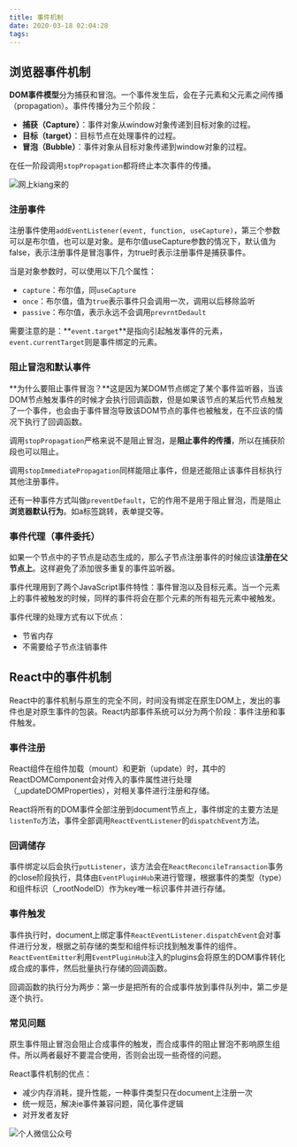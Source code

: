 ```yaml
---
title: 事件机制
date: 2020-03-18 02:04:28
tags: 
---
```


## 浏览器事件机制

**DOM事件模型**分为捕获和冒泡。一个事件发生后，会在子元素和父元素之间传播（propagation）。事件传播分为三个阶段：

- **捕获（Capture）**：事件对象从window对象传递到目标对象的过程。
- **目标（target）**：目标节点在处理事件的过程。
- **冒泡（Bubble）**：事件对象从目标对象传递到window对象的过程。

在任一阶段调用`stopPropagation`都将终止本次事件的传播。

![网上kiang来的](https://ss0.bdstatic.com/70cFvHSh_Q1YnxGkpoWK1HF6hhy/it/u=2493703555,1682866193&fm=11&gp=0.jpg)

### 注册事件

注册事件使用`addEventListener(event, function, useCapture)`，第三个参数可以是布尔值，也可以是对象。是布尔值useCapture参数的情况下，默认值为false，表示注册事件是冒泡事件，为true时表示注册事件是捕获事件。

当是对象参数时，可以使用以下几个属性：

- `capture`：布尔值，同`useCapture`
- `once`：布尔值，值为`true`表示事件只会调用一次，调用以后移除监听
- `passive`：布尔值，表示永远不会调用`prevrntDedault`

需要注意的是：**`event.target`**是指向引起触发事件的元素，`event.currentTarget`则是事件绑定的元素。

### 阻止冒泡和默认事件

**为什么要阻止事件冒泡？**这是因为某DOM节点绑定了某个事件监听器，当该DOM节点触发事件的时候才会执行回调函数，但是如果该节点的某后代节点触发了一个事件，也会由于事件冒泡导致该DOM节点的事件也被触发，在不应该的情况下执行了回调函数。

调用`stopPropagation`严格来说不是阻止冒泡，是**阻止事件的传播**，所以在捕获阶段也可以阻止。

调用`stopImmediatePropagation`同样能阻止事件，但是还能阻止该事件目标执行其他注册事件。

还有一种事件方式叫做`preventDefault`，它的作用不是用于阻止冒泡，而是阻止**浏览器默认行为**。如a标签跳转，表单提交等。

### 事件代理（事件委托）

如果一个节点中的子节点是动态生成的，那么子节点注册事件的时候应该**注册在父节点上**。这样避免了添加很多重复的事件监听器。

事件代理用到了两个JavaScript事件特性：事件冒泡以及目标元素。当一个元素上的事件被触发的时候，同样的事件将会在那个元素的所有祖先元素中被触发。

事件代理的处理方式有以下优点：

- 节省内存
- 不需要给子节点注销事件

## React中的事件机制

React中的事件机制与原生的完全不同，时间没有绑定在原生DOM上，发出的事件也是对原生事件的包装。React内部事件系统可以分为两个阶段：事件注册和事件触发。

### 事件注册

React组件在组件加载（mount）和更新（update）时，其中的ReactDOMComponent会对传入的事件属性进行处理（_updateDOMProperties），对相关事件进行注册和存储。

React将所有的DOM事件全部注册到document节点上，事件绑定的主要方法是`listenTo`方法，事件全部调用`ReactEventListener`的`dispatchEvent`方法。

### 回调储存

事件绑定以后会执行`putListener`，该方法会在`ReactReconcileTransaction`事务的close阶段执行，具体由`EventPluginHub`来进行管理，根据事件的类型（type）和组件标识（_rootNodeID）作为key唯一标识事件并进行存储。

### 事件触发

事件执行时，document上绑定事件`ReactEventListener.dispatchEvent`会对事件进行分发，根据之前存储的类型和组件标识找到触发事件的组件。`ReactEventEmitter`利用`EventPluginHub`注入的plugins会将原生的DOM事件转化成合成的事件，然后批量执行存储的回调函数。

回调函数的执行分为两步：第一步是把所有的合成事件放到事件队列中，第二步是逐个执行。

### 常见问题

原生事件阻止冒泡会阻止合成事件的触发，而合成事件的阻止冒泡不影响原生组件。所以两者最好不要混合使用，否则会出现一些奇怪的问题。

React事件机制的优点：

- 减少内存消耗，提升性能，一种事件类型只在document上注册一次
- 统一规范，解决ie事件兼容问题，简化事件逻辑
- 对开发者友好

![个人微信公众号](https://img-blog.csdnimg.cn/20200402001106322.jpg?x-oss-process=image/watermark,type_ZmFuZ3poZW5naGVpdGk,shadow_10,text_aHR0cHM6Ly9ibG9nLmNzZG4ubmV0L3FxXzQxOTA3ODA2,size_16,color_FFFFFF,t_70)